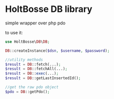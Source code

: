 # HoltBosse DB library

simple wrapper over php pdo

to use it:
```php
use HoltBosse\DB\DB;

DB::createInstance($dsn, $username, $password);

//utility methods
$result = DB::fetch(...);
$result = DB::fetchAll(...);
$result = DB::exec(...);
$result = DB::getLastInsertedId();

//get the raw pdo object
$pdo = DB::getPdo();
```